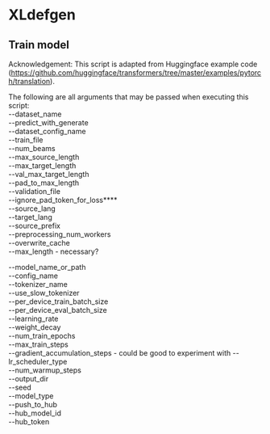 # XLdefgen

## Train model

Acknowledgement: This script is adapted from Huggingface example code (https://github.com/huggingface/transformers/tree/master/examples/pytorch/translation).

The following are all arguments that may be passed when executing this script:  
--dataset_name  
--predict_with_generate  
--dataset_config_name  
--train_file  
--num_beams  
--max_source_length  
--max_target_length  
--val_max_target_length  
--pad_to_max_length  
--validation_file  
--ignore_pad_token_for_loss****  
--source_lang  
--target_lang  
--source_prefix  
--preprocessing_num_workers  
--overwrite_cache  
--max_length  - necessary?  

--model_name_or_path  
--config_name  
--tokenizer_name  
--use_slow_tokenizer  
--per_device_train_batch_size  
--per_device_eval_batch_size  
--learning_rate  
--weight_decay  
--num_train_epochs  
--max_train_steps  
--gradient_accumulation_steps  - could be good to experiment with
--lr_scheduler_type  
--num_warmup_steps  
--output_dir  
--seed  
--model_type  
--push_to_hub  
--hub_model_id  
--hub_token  
